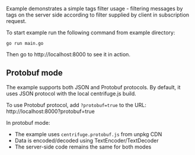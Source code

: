Example demonstrates a simple tags filter usage - filtering messages by tags on the server side according to
filter supplied by client in subscription request.

To start example run the following command from example directory:

```
go run main.go
```

Then go to http://localhost:8000 to see it in action.

## Protobuf mode

The example supports both JSON and Protobuf protocols. By default, it uses JSON protocol with the local centrifuge.js build.

To use Protobuf protocol, add `?protobuf=true` to the URL: http://localhost:8000?protobuf=true

In protobuf mode:
- The example uses `centrifuge.protobuf.js` from unpkg CDN
- Data is encoded/decoded using TextEncoder/TextDecoder
- The server-side code remains the same for both modes
